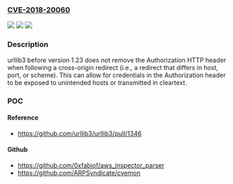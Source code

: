 ### [CVE-2018-20060](https://cve.mitre.org/cgi-bin/cvename.cgi?name=CVE-2018-20060)
![](https://img.shields.io/static/v1?label=Product&message=n%2Fa&color=blue)
![](https://img.shields.io/static/v1?label=Version&message=n%2Fa&color=blue)
![](https://img.shields.io/static/v1?label=Vulnerability&message=n%2Fa&color=brighgreen)

### Description

urllib3 before version 1.23 does not remove the Authorization HTTP header when following a cross-origin redirect (i.e., a redirect that differs in host, port, or scheme). This can allow for credentials in the Authorization header to be exposed to unintended hosts or transmitted in cleartext.

### POC

#### Reference
- https://github.com/urllib3/urllib3/pull/1346

#### Github
- https://github.com/0xfabiof/aws_inspector_parser
- https://github.com/ARPSyndicate/cvemon

